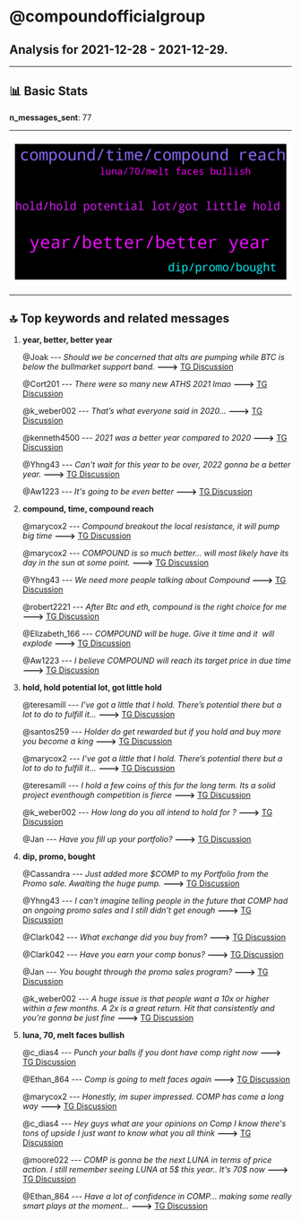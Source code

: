 # **@compoundofficialgroup**
 ## Analysis for **2021-12-28** - **2021-12-29**.

---

## 📊 **Basic Stats**

**n_messages_sent**: 77

---
![wordcloud](compoundofficialgroup_1Days_wordcloud.png)

---


## 🔝 **Top keywords and related messages**

1. **year, better, better year**

    @Joak --- *Should we be concerned that alts are pumping while BTC is below the bullmarket support band.* **--->** [TG Discussion](https://t.me/compoundofficialgroup/25828)

    @Cort201 --- *There were so many new ATHS 2021 lmao* **--->** [TG Discussion](https://t.me/compoundofficialgroup/25872)

    @k_weber002 --- *That’s what everyone said in 2020…* **--->** [TG Discussion](https://t.me/compoundofficialgroup/25870)

    @kenneth4500 --- *2021 was a better year compared to 2020* **--->** [TG Discussion](https://t.me/compoundofficialgroup/25869)

    @Yhng43 --- *Can't wait for this year to be over, 2022 gonna be a better year.* **--->** [TG Discussion](https://t.me/compoundofficialgroup/25868)

    @Aw1223 --- *It's going to be even better* **--->** [TG Discussion](https://t.me/compoundofficialgroup/25823)

2. **compound, time, compound reach**

    @marycox2 --- *Compound breakout the local resistance, it will pump big time* **--->** [TG Discussion](https://t.me/compoundofficialgroup/25925)

    @marycox2 --- *COMPOUND is so much better... will most likely have its day in the sun at some point.* **--->** [TG Discussion](https://t.me/compoundofficialgroup/25888)

    @Yhng43 --- *We need more people talking about Compound* **--->** [TG Discussion](https://t.me/compoundofficialgroup/25885)

    @robert2221 --- *After Btc and eth, compound is the right choice for me* **--->** [TG Discussion](https://t.me/compoundofficialgroup/25847)

    @Elizabeth_166 --- *COMPOUND will be huge. Give it time and it  will explode* **--->** [TG Discussion](https://t.me/compoundofficialgroup/25840)

    @Aw1223 --- *I believe COMPOUND will reach its target price in due time* **--->** [TG Discussion](https://t.me/compoundofficialgroup/25838)

3. **hold, hold potential lot, got little hold**

    @teresamill --- *I’ve got a little that I hold. There’s potential there but a lot to do to fulfill it…* **--->** [TG Discussion](https://t.me/compoundofficialgroup/25881)

    @santos259 --- *Holder do get rewarded but if you hold and buy more you become a king* **--->** [TG Discussion](https://t.me/compoundofficialgroup/25878)

    @marycox2 --- *I’ve got a little that I hold. There’s potential there but a lot to do to fulfill it…* **--->** [TG Discussion](https://t.me/compoundofficialgroup/25842)

    @teresamill --- *I hold a few coins of this for the long term. Its a solid project eventhough competition is fierce* **--->** [TG Discussion](https://t.me/compoundofficialgroup/25839)

    @k_weber002 --- *How long do you all intend to hold for ?* **--->** [TG Discussion](https://t.me/compoundofficialgroup/25898)

    @Jan --- *Have you fill up your portfolio?* **--->** [TG Discussion](https://t.me/compoundofficialgroup/25854)

4. **dip, promo, bought**

    @Cassandra --- *Just added more $COMP to my Portfolio from the Promo sale. Awaiting the huge pump.* **--->** [TG Discussion](https://t.me/compoundofficialgroup/25894)

    @Yhng43 --- *I can't imagine telling people in the future that COMP had an ongoing promo sales and I still didn't get enough* **--->** [TG Discussion](https://t.me/compoundofficialgroup/25893)

    @Clark042 --- *What exchange did you buy from?* **--->** [TG Discussion](https://t.me/compoundofficialgroup/25915)

    @Clark042 --- *Have you earn your comp bonus?* **--->** [TG Discussion](https://t.me/compoundofficialgroup/25903)

    @Jan --- *You bought through the promo sales program?* **--->** [TG Discussion](https://t.me/compoundofficialgroup/25861)

    @k_weber002 --- *A huge issue is that people want a 10x or higher within a few months. A 2x is a great return. Hit that consistently and you’re gonna be just fine* **--->** [TG Discussion](https://t.me/compoundofficialgroup/25922)

5. **luna, 70, melt faces bullish**

    @c_dias4 --- *Punch your balls if you dont have comp right now* **--->** [TG Discussion](https://t.me/compoundofficialgroup/25918)

    @Ethan_864 --- *Comp is going to melt faces again* **--->** [TG Discussion](https://t.me/compoundofficialgroup/25892)

    @marycox2 --- *Honestly, im super impressed.  COMP has come a long way* **--->** [TG Discussion](https://t.me/compoundofficialgroup/25860)

    @c_dias4 --- *Hey guys what are your opinions on Comp I know there's tons of upside  I just want to know what you all think* **--->** [TG Discussion](https://t.me/compoundofficialgroup/25837)

    @moore022 --- *COMP is gonna be the next LUNA in terms of price action. I still remember seeing LUNA at 5$ this year.. It's 70$ now* **--->** [TG Discussion](https://t.me/compoundofficialgroup/25822)

    @Ethan_864 --- *Have a lot of confidence in COMP... making some really smart plays at the moment...* **--->** [TG Discussion](https://t.me/compoundofficialgroup/25843)

